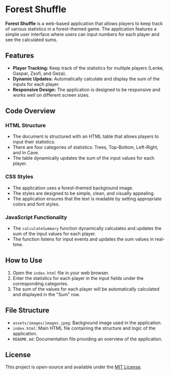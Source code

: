 # Forest Shuffle

**Forest Shuffle** is a web-based application that allows players to keep track of various statistics in a forest-themed game. The application features a simple user interface where users can input numbers for each player and see the calculated sums.

## Features

- **Player Tracking:** Keep track of the statistics for multiple players (Lenke, Gaspar, Zsofi, and Geza).
- **Dynamic Updates:** Automatically calculate and display the sum of the inputs for each player.
- **Responsive Design:** The application is designed to be responsive and works well on different screen sizes.

## Code Overview

### HTML Structure

- The document is structured with an HTML table that allows players to input their statistics.
- There are four categories of statistics: Trees, Top-Bottom, Left-Right, and In Cave.
- The table dynamically updates the sum of the input values for each player.

### CSS Styles

- The application uses a forest-themed background image.
- The styles are designed to be simple, clean, and visually appealing.
- The application ensures that the text is readable by setting appropriate colors and font styles.

### JavaScript Functionality

- The `calculateSummary` function dynamically calculates and updates the sum of the input values for each player.
- The function listens for input events and updates the sum values in real-time.

## How to Use

1. Open the `index.html` file in your web browser.
2. Enter the statistics for each player in the input fields under the corresponding categories.
3. The sum of the values for each player will be automatically calculated and displayed in the "Sum" row.

## File Structure


- `assets/images/images.jpeg`: Background image used in the application.
- `index.html`: Main HTML file containing the structure and logic of the application.
- `README.md`: Documentation file providing an overview of the application.

## License

This project is open-source and available under the [MIT License](https://opensource.org/licenses/MIT).


